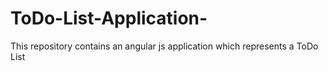 # ToDo-List-Application-
This repository contains an angular js application which represents a ToDo List
